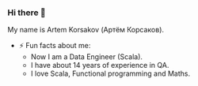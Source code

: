 ### Hi there 👋

My name is Artem Korsakov (Артём Корсаков).

- ⚡ Fun facts about me:
  - Now I am a Data Engineer (Scala).
  - I have about 14 years of experience in QA.
  - I love Scala, Functional programming and Maths.
